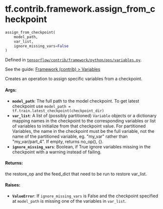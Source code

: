 <div itemscope itemtype="http://developers.google.com/ReferenceObject">
<meta itemprop="name" content="tf.contrib.framework.assign_from_checkpoint" />
</div>

# tf.contrib.framework.assign_from_checkpoint

``` python
assign_from_checkpoint(
    model_path,
    var_list,
    ignore_missing_vars=False
)
```



Defined in [`tensorflow/contrib/framework/python/ops/variables.py`](https://www.tensorflow.org/code/tensorflow/contrib/framework/python/ops/variables.py).

See the guide: [Framework (contrib) > Variables](../../../../../api_guides/python/contrib.framework.md#Variables)

Creates an operation to assign specific variables from a checkpoint.

#### Args:

* <b>`model_path`</b>: The full path to the model checkpoint. To get latest checkpoint
      use `model_path = tf.train.latest_checkpoint(checkpoint_dir)`
* <b>`var_list`</b>: A list of (possibly partitioned) `Variable` objects
      or a dictionary mapping names in the checkpoint to the
      corresponding variables or list of variables to initialize
      from that checkpoint value. For partitioned Variables, the
      name in the checkpoint must be the full variable, not the
      name of the partitioned variable, eg. "my_var" rather than
      "my_var/part_4". If empty, returns no_op(), {}.
* <b>`ignore_missing_vars`</b>: Boolean, if True ignore variables missing in the
      checkpoint with a warning instead of failing.


#### Returns:

the restore_op and the feed_dict that need to be run to restore var_list.


#### Raises:

* <b>`ValueError`</b>: If `ignore_missing_vars` is False and the checkpoint specified
      at `model_path` is missing one of the variables in `var_list`.